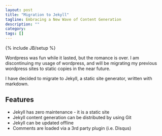 ```yaml
---
layout: post
title: "Migration to Jekyll"
tagline: Embracing a New Wave of Content Generation
description: ""
category: 
tags: []
---
```

{% include JB/setup %}

Wordpress was fun while it lasted, but the romance is over.
I am discontinuing my usage of wordpress,
and will be migrating my previous wordpress sites to static copies in the near future.

I have decided to migrate to Jekyll, a static site generator, written with markdown.

## Features

- Jekyll has zero maintenance - it is a static site
- Jekyll content generation can be distributed by using Git
- Jekyll can be updated offline
- Comments are loaded via a 3rd party plugin (i.e. Disqus)
